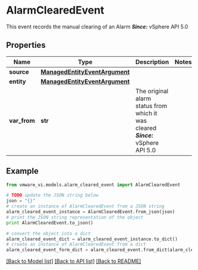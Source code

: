 # AlarmClearedEvent

This event records the manual clearing of an Alarm  ***Since:*** vSphere API 5.0 

## Properties
Name | Type | Description | Notes
------------ | ------------- | ------------- | -------------
**source** | [**ManagedEntityEventArgument**](ManagedEntityEventArgument.md) |  | 
**entity** | [**ManagedEntityEventArgument**](ManagedEntityEventArgument.md) |  | 
**var_from** | **str** | The original alarm status from which it was cleared  ***Since:*** vSphere API 5.0  | 

## Example

```python
from vmware_vi.models.alarm_cleared_event import AlarmClearedEvent

# TODO update the JSON string below
json = "{}"
# create an instance of AlarmClearedEvent from a JSON string
alarm_cleared_event_instance = AlarmClearedEvent.from_json(json)
# print the JSON string representation of the object
print AlarmClearedEvent.to_json()

# convert the object into a dict
alarm_cleared_event_dict = alarm_cleared_event_instance.to_dict()
# create an instance of AlarmClearedEvent from a dict
alarm_cleared_event_form_dict = alarm_cleared_event.from_dict(alarm_cleared_event_dict)
```
[[Back to Model list]](../README.md#documentation-for-models) [[Back to API list]](../README.md#documentation-for-api-endpoints) [[Back to README]](../README.md)


